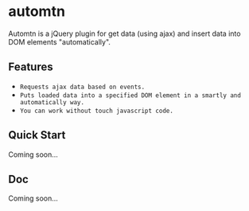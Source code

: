 automtn
=======

Automtn is a jQuery plugin for get data (using ajax) and insert data into DOM elements "automatically".

Features
--------

* `Requests ajax data based on events.`
* `Puts loaded data into a specified DOM element in a smartly and automatically way.`
* `You can work without touch javascript code.`

Quick Start
-----------

Coming soon...

Doc
---

Coming soon...

